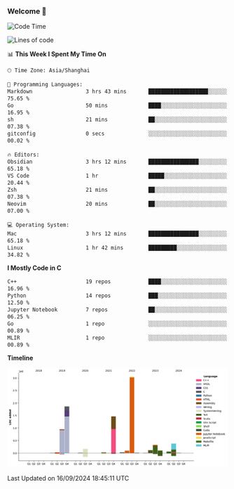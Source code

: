 ### Welcome 👋

<!--START_SECTION:waka-->
![Code Time](http://img.shields.io/badge/Code%20Time-1%2C563%20hrs%2039%20mins-blue)

![Lines of code](https://img.shields.io/badge/From%20Hello%20World%20I%27ve%20Written-8.7%20million%20lines%20of%20code-blue)

📊 **This Week I Spent My Time On** 

```text
🕑︎ Time Zone: Asia/Shanghai

💬 Programming Languages: 
Markdown                 3 hrs 43 mins       ███████████████████░░░░░░   75.65 % 
Go                       50 mins             ████░░░░░░░░░░░░░░░░░░░░░   16.95 % 
sh                       21 mins             ██░░░░░░░░░░░░░░░░░░░░░░░   07.38 % 
gitconfig                0 secs              ░░░░░░░░░░░░░░░░░░░░░░░░░   00.02 % 

🔥 Editors: 
Obsidian                 3 hrs 12 mins       ████████████████░░░░░░░░░   65.18 % 
VS Code                  1 hr                █████░░░░░░░░░░░░░░░░░░░░   20.44 % 
Zsh                      21 mins             ██░░░░░░░░░░░░░░░░░░░░░░░   07.38 % 
Neovim                   20 mins             ██░░░░░░░░░░░░░░░░░░░░░░░   07.00 % 

💻 Operating System: 
Mac                      3 hrs 12 mins       ████████████████░░░░░░░░░   65.18 % 
Linux                    1 hr 42 mins        █████████░░░░░░░░░░░░░░░░   34.82 % 
```

**I Mostly Code in C** 

```text
C++                      19 repos            ████░░░░░░░░░░░░░░░░░░░░░   16.96 % 
Python                   14 repos            ███░░░░░░░░░░░░░░░░░░░░░░   12.50 % 
Jupyter Notebook         7 repos             ██░░░░░░░░░░░░░░░░░░░░░░░   06.25 % 
Go                       1 repo              ░░░░░░░░░░░░░░░░░░░░░░░░░   00.89 % 
MLIR                     1 repo              ░░░░░░░░░░░░░░░░░░░░░░░░░   00.89 % 
```



**Timeline**

![Lines of Code chart](https://raw.githubusercontent.com/Bohan-hu/Bohan-hu/master/assets/bar_graph.png)


 Last Updated on 16/09/2024 18:45:11 UTC
<!--END_SECTION:waka-->



